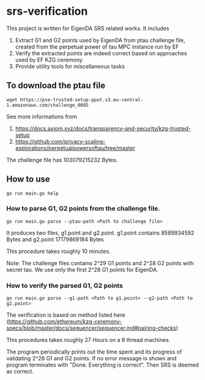 # srs-verification

This project is written for EigenDA SRS related works. It includes
1. Extract G1 and G2 points used by EigenDA from ptau challenge file, created from the perpetual power of tau MPC instance run by EF
2. Verify the extracted points are indeed correct based on approaches used by EF KZG ceremony
3. Provide utility tools for miscellaneous tasks

## To download the ptau file

`wget https://pse-trusted-setup-ppot.s3.eu-central-1.amazonaws.com/challenge_0085`

See more informations from 
1. https://docs.axiom.xyz/docs/transparency-and-security/kzg-trusted-setup
2. https://github.com/privacy-scaling-explorations/perpetualpowersoftau/tree/master 

The challenge file has 103079215232 Bytes.

## How to use

`go run main.go help`

###  How to parse G1, G2 points from the challenge file.

`go run main.go parse --ptau-path <Path to challenge file>`

It produces two files, g1.point and g2.point. g1.point contains 8589934592 Bytes and g2.point 17179869184 Bytes

This procedure takes roughly 10 minutes.

Note: The challenge files contains 2^29 G1 points and 2^28 G2 points with secret tau. We use only the first 2^28 G1 points for EigenDA.

### How to verify the parsed G1, G2 points

`go run main.go parse --g1-path <Path to g1.point> --g2-path <Path to g2.point>`

The verification is based on method listed here (https://github.com/ethereum/kzg-ceremony-specs/blob/master/docs/sequencer/sequencer.md#pairing-checks)

This procedures takes roughly 27 Hours on a 8 thread machines.

The program periodically prints out the time spent and its progress of validating 2^28 G1 and G2 points. If no error message is shown and program terminates with "Done. Everything is correct". Then SRS is deemed as correct. 

